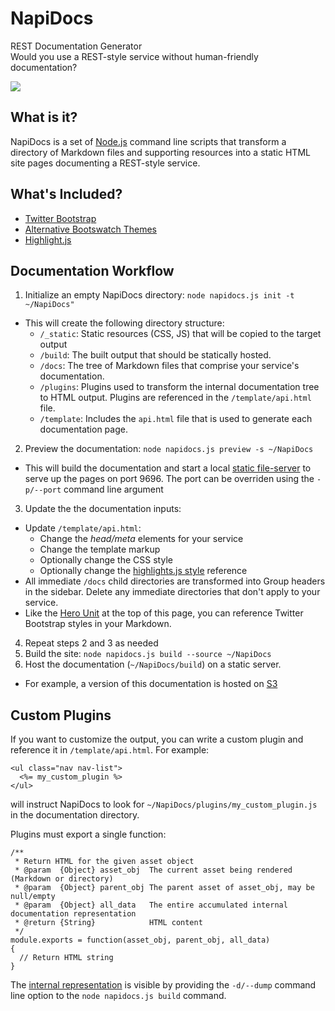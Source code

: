 <div class='hero-unit'>

<h1>NapiDocs</h1>

REST Documentation Generator
<br />
Would you use a REST-style service without human-friendly documentation?
<p />
<img src='/cop-out-nope.gif'>
</div>


## What is it?

NapiDocs is a set of [Node.js](http://nodejs.org/) command line scripts
that transform a directory of Markdown files and supporting resources
into a static HTML site pages documenting a REST-style service.

## What's Included?

* [Twitter Bootstrap](http://twitter.github.com/bootstrap)
* [Alternative Bootswatch Themes](http://bootswatch.com/)
* [Highlight.js](http://softwaremaniacs.org/soft/highlight/en/)

## Documentation Workflow

1. Initialize an empty NapiDocs directory: `node napidocs.js init -t ~/NapiDocs"`
  * This will create the following directory structure:
      * `/_static`: Static resources (CSS, JS) that will be copied to the target output
      * `/build`: The built output that should be statically hosted.
      * `/docs`: The tree of Markdown files that comprise your service's documentation.
      * `/plugins`: Plugins used to transform the internal documentation tree to HTML output.  Plugins are referenced in the `/template/api.html` file.
      * `/template`: Includes the `api.html` file that is used to generate each documentation page.
2. Preview the documentation: `node napidocs.js preview -s ~/NapiDocs`
  * This will build the documentation and start a local [static file-server](https://github.com/cloudhead/node-static) to serve up the pages on port 9696.  The port can be overriden using the `-p/--port` command line argument
3. Update the the documentation inputs:
  * Update `/template/api.html`:
      * Change the _head/meta_ elements for your service
      * Change the template markup
      * Optionally change the CSS style
      * Optionally change the [highlights.js style](http://softwaremaniacs.org/media/soft/highlight/test.html) reference
  * All immediate `/docs` child directories are transformed into Group headers in the sidebar.  Delete any immediate directories that don't apply to your service.
  * Like the [Hero Unit](http://twitter.github.com/bootstrap/components.html#typography) at the top of this page, you can reference Twitter Bootstrap styles in your Markdown.
4. Repeat steps 2 and 3 as needed
5. Build the site: `node napidocs.js build --source ~/NapiDocs`
6. Host the documentation (`~/NapiDocs/build`) on a static server.
  * For example, a version of this documentation is hosted on [S3](http://napidocs.s3-website-us-west-2.amazonaws.com/README.html)

## Custom Plugins

If you want to customize the output, you can write a custom plugin and reference it in `/template/api.html`.  For example:

    <ul class="nav nav-list">
      <%= my_custom_plugin %>
    </ul>

will instruct NapiDocs to look for `~/NapiDocs/plugins/my_custom_plugin.js`
in the documentation directory.

Plugins must export a single function:

    /**
     * Return HTML for the given asset object
     * @param  {Object} asset_obj  The current asset being rendered (Markdown or directory)
     * @param  {Object} parent_obj The parent asset of asset_obj, may be null/empty
     * @param  {Object} all_data   The entire accumulated internal documentation representation
     * @return {String}            HTML content
     */
    module.exports = function(asset_obj, parent_obj, all_data)
    {
      // Return HTML string
    }

The [internal representation](./dump.json) is visible by providing the `-d/--dump` command line
option to the `node napidocs.js build` command.

